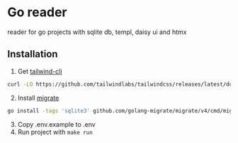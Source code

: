 # Go reader

reader for go projects with sqlite db, templ, daisy ui and htmx

## Installation
1. Get [tailwind-cli](https://tailwindcss.com/blog/standalone-cli)
```bash
curl -LO https://github.com/tailwindlabs/tailwindcss/releases/latest/download/tailwindcss-linux-x64
```
2. Install [migrate](https://github.com/golang-migrate/migrate)
```bash
go install -tags 'sqlite3' github.com/golang-migrate/migrate/v4/cmd/migrate@latest
```
3. Copy .env.example to .env
4. Run project with `make run`
